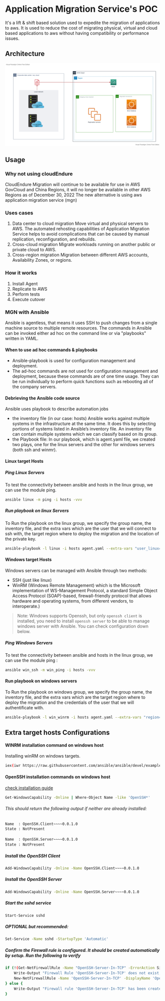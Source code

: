 # Application Migration Service's POC
It's a lift & shift based solution used to expedite the migration of applications to aws. It is used to reduce the cost of migrating physical, virtual and cloud based applications to aws without having compatibility or performance issues.


## Architecture 
![mgn architecture](https://github.com/pi-square-io/mgn-poc/blob/main/images/MGN.vpd.png)


## Usage
### Why not using cloudEndure 
CloudEndure Migration will continue to be available for use in AWS GovCloud and China Regions, it will no longer be available in other AWS Regions as of December 30, 2022
The new alternative is using aws application migration service (mgn)

### Uses cases
1. Data center to cloud migration
Move virtual and physical servers to AWS. The automated rehosting capabilities of Application Migration Service helps to avoid complications that can be caused by manual replication, reconfiguration, and rebuilds.
2. Cross-cloud migration
Migrate workloads running on another public or private cloud to AWS.
3. Cross-region migration
Migration between different AWS accounts, Availability Zones, or regions.

### How it works
1. Install Agent
2. Replicate to AWS
3. Perform tests
4. Execute cutover

### MGN with Ansible
Ansible is agentless, that means it uses SSH to push changes from a single machine source to multiple remote resources.
The commands in Ansible can be invoked either ad hoc on the command line or via "playbooks" written in YAML.

#### When to use ad hoc commands & playbooks 
- Ansible-playbook is used for configuration management and deployment.
- The ad-hoc commands are not used for configuration management and deployment, because these commands are of one time usage. They can be run individually to perform quick functions such as rebooting all of the company servers.

#### Debrieving the Ansible code source
Ansible uses playbook to describe automation jobs
- the inventory file (in our case: hosts)
Ansible works against multiple systems in the infrastructure at the same time. It does this by selecting portions of systems listed in Ansible’s inventory file. An inventory file can contain multiple systems which we can classify based on its group. 
- the Playbook file: In our playbook, which is agent.yaml file, we created two plays, one for the linux servers and the other for windows servers (both ssh and winmr).


#### Linux target Hosts

##### Ping Linux Servers
To test the connectivity between ansible and hosts in the linux group, we can use the module ping.

```sh
ansible linux -m ping -i hosts -vvv
```


##### Run playbook on linux Servers
To Run the playbook on the linux group, we specify the group name, the inventory file, and the extra vars which are the user that we will connect to ssh with, the target region where to deploy the migration and the location of the private key.

```sh
ansible-playbook -l linux -i hosts agent.yaml --extra-vars "user_linux=user region=region key=key_location" -vvv
```



#### Windows target Hosts

Windows servers can be managed with Ansible through two methods:
- SSH (just like linux)
- WinRM (Windows Remote Management) which is the Microsoft implementation of WS-Management Protocol, a standard Simple Object Access Protocol (SOAP)-based, firewall-friendly protocol that allows hardware and operating systems, from different vendors, to interoperate.)

> Note: Windows supports Openssh, but only `openssh client` is installed, you need to install `openssh server` to be able to manage windows server with Ansible. You can check configuration down below.


##### Ping Windows Servers
To test the connectivity between ansible and hosts in the linux group, we can use the module ping :

```sh
ansible win_ssh -m win_ping -i hosts -vvv
```

#### Run playbook on windows servers
To Run the playbook on windows group, we specify the group name, the inventory file, and the extra vars which are the target region where to deploy the migration and the credentials of the user that we will authentificate with.

```sh
ansible-playbook -l win_winrm -i hosts agent.yaml --extra-vars "region=region user_win=user pwd_win=pwd" -vvv
```



## Extra target hosts Configurations

#### WINRM installation command on windows host
Installing winRM on windows targets.

```sh
iex(iwr https://raw.githubusercontent.com/ansible/ansible/devel/examples/scripts/ConfigureRemotingForAnsible.ps1).Content
```

#### OpenSSH installation commands on windows host

 
[check installation guide](https://docs.microsoft.com/en-us/windows-server/administration/openssh/openssh_install_firstuse)

```sh
Get-WindowsCapability -Online | Where-Object Name -like 'OpenSSH*'
```

###### This should return the following output if neither are already installed:
```sh
Name  : OpenSSH.Client~~~~0.0.1.0
State : NotPresent

Name  : OpenSSH.Server~~~~0.0.1.0
State : NotPresent
```
##### Install the OpenSSH Client

```sh
Add-WindowsCapability -Online -Name OpenSSH.Client~~~~0.0.1.0
```

##### Install the OpenSSH Server

```sh
Add-WindowsCapability -Online -Name OpenSSH.Server~~~~0.0.1.0
```

##### Start the sshd service

```sh
Start-Service sshd
```

##### OPTIONAL but recommended:

```sh
Set-Service -Name sshd -StartupType 'Automatic'
```

##### Confirm the Firewall rule is configured. It should be created automatically by setup. Run the following to verify

```sh
if (!(Get-NetFirewallRule -Name "OpenSSH-Server-In-TCP" -ErrorAction SilentlyContinue | Select-Object Name, Enabled)) {
    Write-Output "Firewall Rule 'OpenSSH-Server-In-TCP' does not exist, creating it..."
    New-NetFirewallRule -Name 'OpenSSH-Server-In-TCP' -DisplayName 'OpenSSH Server (sshd)' -Enabled True -Direction Inbound -Protocol TCP -Action Allow -LocalPort 22
} else {
    Write-Output "Firewall rule 'OpenSSH-Server-In-TCP' has been created and exists."
}
```